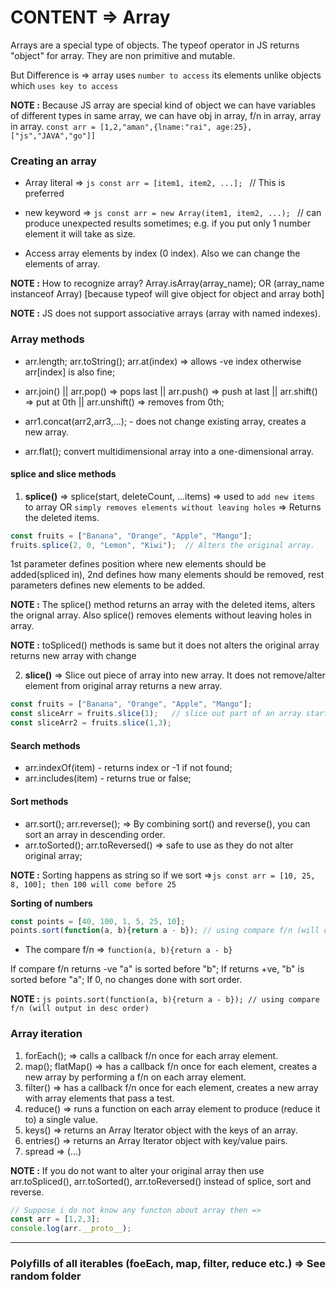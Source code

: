 # CONTENT => Array

Arrays are a special type of objects. The typeof operator in JS returns "object" for array. They are non primitive and mutable.

But Difference is => array uses ```number to access``` its elements unlike objects which ```uses key to access```

**NOTE :** Because JS array are special kind of object we can have variables of different types in same array, we can have obj in array, f/n in array, array in array. ``` const arr = [1,2,"aman",{lname:"rai", age:25},["js","JAVA","go"]] ```

### Creating an array
- Array literal => ```js const arr = [item1, item2, ...]; ```          // This is preferred
- new keyword => ```js const arr = new Array(item1, item2, ...); ```  // can produce unexpected results sometimes; e.g. if you put only 1 number element it will take as size.

- Access array elements by index (0 index). Also we can change the elements of array.

**NOTE :** How to recognize array? Array.isArray(array_name); OR (array_name instanceof Array) [because typeof will give object for object and array both]

**NOTE :** JS does not support associative arrays (array with named indexes).

### Array methods

- arr.length;  arr.toString(); arr.at(index) => allows -ve index otherwise arr[index] is also fine;

- arr.join() || arr.pop() => pops last || arr.push() => push at last || arr.shift() => put at 0th || arr.unshift() => removes from 0th;

- arr1.concat(arr2,arr3,...); - does not change existing array, creates a new array.

- arr.flat(); convert multidimensional array into a one-dimensional array.

#### splice and slice methods 

1. **splice()** => splice(start, deleteCount, ...items) => used to ```add new items``` to array OR ```simply removes elements without leaving holes``` => Returns the deleted items. 

```js
const fruits = ["Banana", "Orange", "Apple", "Mango"];
fruits.splice(2, 0, "Lemon", "Kiwi");  // Alters the original array.
```
1st parameter defines position where new elements should be added(spliced in), 2nd defines how many elements should be removed, rest parameters defines new elements to be added. 

**NOTE :** The splice() method returns an array with the deleted items, alters the orignal array. Also splice() removes elements without leaving holes in array.

**NOTE :** toSpliced() methods is same but it does not alters the original array returns new array with change

2. **slice()** => Slice out piece of array into new array. It does not remove/alter element from original array returns a new array.
``` js
const fruits = ["Banana", "Orange", "Apple", "Mango"];
const sliceArr = fruits.slice(1);   // slice out part of an array starting from array element 1.
const sliceArr2 = fruits.slice(1,3);
```

#### Search methods

- arr.indexOf(item) - returns index or -1 if not found;
- arr.includes(item) - returns true or false;

#### Sort methods

- arr.sort(); arr.reverse(); => By combining sort() and reverse(), you can sort an array in descending order.
- arr.toSorted(); arr.toReversed() => safe to use as they do not alter original array;

**NOTE :** Sorting happens as string so if we sort =>```js const arr = [10, 25, 8, 100]; then 100 will come before 25 ```

**Sorting of numbers**
```js
const points = [40, 100, 1, 5, 25, 10];
points.sort(function(a, b){return a - b}); // using compare f/n (will output in asc order)
```

- The compare f/n => ``` function(a, b){return a - b} ```

If compare f/n returns -ve "a" is sorted before "b"; If returns +ve, "b" is sorted before "a"; If 0, no changes done with sort order. 

**NOTE :** ```js points.sort(function(a, b){return a - b}); // using compare f/n (will output in desc order)```

### Array iteration

1. forEach();         =>  calls a callback f/n once for each array element.
2. map(); flatMap()   =>  has a callback f/n once for each element, creates a new array by performing a f/n on each array element.
3. filter()           =>  has a callback f/n once for each element, creates a new array with array elements that pass a test.
4. reduce()           =>  runs a function on each array element to produce (reduce it to) a single value.
5. keys()             =>  returns an Array Iterator object with the keys of an array.
6. entries()          =>  returns an Array Iterator object with key/value pairs.
7. spread             =>  (...) 

**NOTE :** If you do not want to alter your original array then use arr.toSpliced(), arr.toSorted(), arr.toReversed() instead of splice, sort and reverse.

```js
// Suppose i do not know any functon about array then =>
const arr = [1,2,3];
console.log(arr.__proto__);
```

-----

### Polyfills of all iterables (foeEach, map, filter, reduce etc.) => See random folder
